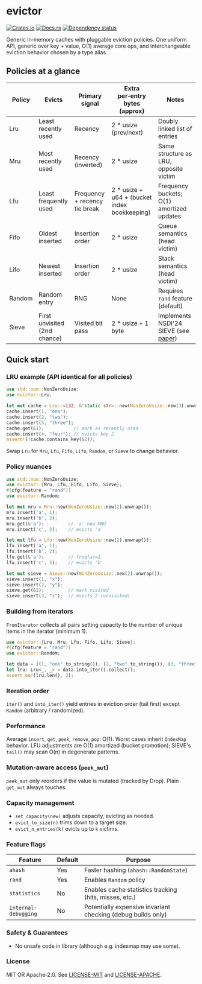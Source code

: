 # evictor

[![Crates.io](https://img.shields.io/crates/v/evictor.svg?style=for-the-badge)](https://crates.io/crates/evictor)
[![Docs.rs](https://img.shields.io/docsrs/evictor/latest?style=for-the-badge)](https://docs.rs/evictor)
[![Dependency status](https://deps.rs/repo/github/jesterhearts/evictor/status.svg?style=for-the-badge)](https://deps.rs/repo/github/jesterhearts/evictor)

Generic in‑memory caches with pluggable eviction policies. One uniform API, generic over key +
value, O(1) average core ops, and interchangeable eviction behavior chosen by a type alias.

## Policies at a glance

| Policy | Evicts                       | Primary signal                | Extra per‑entry bytes (approx)               | Notes                                         |
| ------ | ---------------------------- | ----------------------------- | -------------------------------------------- | --------------------------------------------- |
| Lru    | Least recently used          | Recency                       | 2 * usize (prev/next)                        | Doubly linked list of entries                 |
| Mru    | Most recently used           | Recency (inverted)            | 2 * usize                                    | Same structure as LRU, opposite victim        |
| Lfu    | Least frequently used        | Frequency + recency tie break | 2 * usize + u64 + (bucket index bookkeeping) | Frequency buckets; O(1) amortized updates     |
| Fifo   | Oldest inserted              | Insertion order               | 2 * usize                                    | Queue semantics (head victim)                 |
| Lifo   | Newest inserted              | Insertion order               | 2 * usize                                    | Stack semantics (head victim)                 |
| Random | Random entry                 | RNG                           | None                                         | Requires `rand` feature (default)             |
| Sieve  | First unvisited (2nd chance) | Visited bit pass              | 2 * usize + 1 byte                           | Implements NSDI'24 SIEVE (see [paper][paper]) |


## Quick start

### LRU example (API identical for all policies)

```rust
use std::num::NonZeroUsize;
use evictor::Lru;

let mut cache = Lru::<i32, &'static str>::new(NonZeroUsize::new(3).unwrap());
cache.insert(1, "one");
cache.insert(2, "two");
cache.insert(3, "three");
cache.get(&1);           // mark as recently used
cache.insert(4, "four"); // evicts key 2
assert!(!cache.contains_key(&2));
```

Swap `Lru` for `Mru`, `Lfu`, `Fifo`, `Lifo`, `Random`, or `Sieve` to change behavior.

### Policy nuances

```rust
use std::num::NonZeroUsize;
use evictor::{Mru, Lfu, Fifo, Lifo, Sieve};
#[cfg(feature = "rand")]
use evictor::Random;

let mut mru = Mru::new(NonZeroUsize::new(2).unwrap());
mru.insert('a', 1);
mru.insert('b', 2);
mru.get(&'a');         // 'a' now MRU
mru.insert('c', 3);    // evicts 'a'

let mut lfu = Lfu::new(NonZeroUsize::new(2).unwrap());
lfu.insert('a', 1);
lfu.insert('b', 2);
lfu.get(&'a');         // freq(a)=1
lfu.insert('c', 3);    // evicts 'b'

let mut sieve = Sieve::new(NonZeroUsize::new(2).unwrap());
sieve.insert(1, "x");
sieve.insert(2, "y");
sieve.get(&1);         // mark visited
sieve.insert(3, "z");  // evicts 2 (unvisited)
```

### Building from iterators

`FromIterator` collects all pairs setting capacity to the number of unique items in the iterator
(minimum 1).

```rust
use evictor::{Lru, Mru, Lfu, Fifo, Lifo, Sieve};
#[cfg(feature = "rand")]
use evictor::Random;

let data = [(1, "one".to_string()), (2, "two".to_string()), (3, "three".to_string())];
let lru: Lru<_, _> = data.into_iter().collect();
assert_eq!(lru.len(), 3);
```

### Iteration order

`iter()` and `into_iter()` yield entries in eviction order (tail first) except `Random` (arbitrary /
randomized).

### Performance

Average `insert`, `get`, `peek`, `remove`, `pop`: O(1). Worst cases inherit `IndexMap` behavior. LFU
adjustments are O(1) amortized (bucket promotion); SIEVE's `tail()` may scan O(n) in degenerate
patterns.

### Mutation‑aware access (`peek_mut`)

`peek_mut` only reorders if the value is mutated (tracked by Drop). Plain `get_mut` always touches.

### Capacity management

* `set_capacity(new)` adjusts capacity, evicting as needed.
* `evict_to_size(n)` trims down to a target size.
* `evict_n_entries(k)` evicts up to `k` victims.

### Feature flags

| Feature              | Default | Purpose                                                      |
| -------------------- | ------- | ------------------------------------------------------------ |
| `ahash`              | Yes     | Faster hashing (`ahash::RandomState`)                        |
| `rand`               | Yes     | Enables `Random` policy                                      |
| `statistics`         | No      | Enables cache statistics tracking (hits, misses, etc.)       |
| `internal-debugging` | No      | Potentially expensive invariant checking (debug builds only) |

### Safety & Guarantees

* No unsafe code in library (although e.g. indexmap may use some).

### License

MIT OR Apache‑2.0. See [LICENSE-MIT](LICENSE-MIT) and [LICENSE-APACHE](LICENSE-APACHE).

[paper]: https://junchengyang.com/publication/nsdi24-SIEVE.pdf